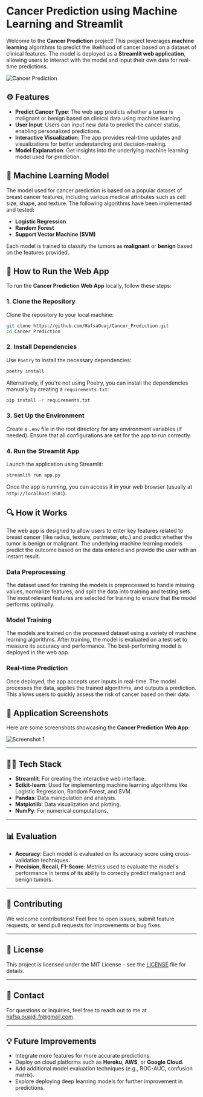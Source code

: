 # Cancer Prediction using Machine Learning and Streamlit

Welcome to the **Cancer Prediction** project! This project leverages **machine learning** algorithms to predict the likelihood of cancer based on a dataset of clinical features. The model is deployed as a **Streamlit web application**, allowing users to interact with the model and input their own data for real-time predictions.

![Cancer Prediction](https://github.com/HafsaOuaj/Cancer_Prediction/assets/99544208/3a77b45b-cf28-4003-90d4-4b081bd29e2e)

## ⚙️ Features

- **Predict Cancer Type**: The web app predicts whether a tumor is malignant or benign based on clinical data using machine learning.
- **User Input**: Users can input new data to predict the cancer status, enabling personalized predictions.
- **Interactive Visualization**: The app provides real-time updates and visualizations for better understanding and decision-making.
- **Model Explanation**: Get insights into the underlying machine learning model used for prediction.

## 🧠 Machine Learning Model

The model used for cancer prediction is based on a popular dataset of breast cancer features, including various medical attributes such as cell size, shape, and texture. The following algorithms have been implemented and tested:

- **Logistic Regression**
- **Random Forest**
- **Support Vector Machine (SVM)**

Each model is trained to classify the tumors as **malignant** or **benign** based on the features provided.

## 🚀 How to Run the Web App

To run the **Cancer Prediction Web App** locally, follow these steps:

### 1. Clone the Repository

Clone the repository to your local machine:

```bash
git clone https://github.com/HafsaOuaj/Cancer_Prediction.git
cd Cancer_Prediction
```

### 2. Install Dependencies

Use `Poetry` to install the necessary dependencies:

```bash
poetry install
```

Alternatively, if you're not using Poetry, you can install the dependencies manually by creating a `requirements.txt`:

```bash
pip install -r requirements.txt
```

### 3. Set Up the Environment

Create a `.env` file in the root directory for any environment variables (if needed). Ensure that all configurations are set for the app to run correctly.

### 4. Run the Streamlit App

Launch the application using Streamlit:

```bash
streamlit run app.py
```

Once the app is running, you can access it in your web browser (usually at `http://localhost:8501`).

## 🔍 How it Works

The web app is designed to allow users to enter key features related to breast cancer (like radius, texture, perimeter, etc.) and predict whether the tumor is benign or malignant. The underlying machine learning models predict the outcome based on the data entered and provide the user with an instant result.

### Data Preprocessing

The dataset used for training the models is preprocessed to handle missing values, normalize features, and split the data into training and testing sets. The most relevant features are selected for training to ensure that the model performs optimally.

### Model Training

The models are trained on the processed dataset using a variety of machine learning algorithms. After training, the model is evaluated on a test set to measure its accuracy and performance. The best-performing model is deployed in the web app.

### Real-time Prediction

Once deployed, the app accepts user inputs in real-time. The model processes the data, applies the trained algorithms, and outputs a prediction. This allows users to quickly assess the risk of cancer based on their data.

## 📸 Application Screenshots

Here are some screenshots showcasing the **Cancer Prediction Web App**:

![Screenshot 1](https://github.com/HafsaOuaj/Cancer_Prediction/assets/99544208/3a77b45b-cf28-4003-90d4-4b081bd29e2e)

---

## 🧑‍💻 Tech Stack

- **Streamlit**: For creating the interactive web interface.
- **Scikit-learn**: Used for implementing machine learning algorithms like Logistic Regression, Random Forest, and SVM.
- **Pandas**: Data manipulation and analysis.
- **Matplotlib**: Data visualization and plotting.
- **NumPy**: For numerical computations.

---

## 📊 Evaluation

- **Accuracy**: Each model is evaluated on its accuracy score using cross-validation techniques.
- **Precision, Recall, F1-Score**: Metrics used to evaluate the model's performance in terms of its ability to correctly predict malignant and benign tumors.

---

## 🤝 Contributing

We welcome contributions! Feel free to open issues, submit feature requests, or send pull requests for improvements or bug fixes.

---

## 📄 License

This project is licensed under the MIT License - see the [LICENSE](LICENSE) file for details.

---

## 📧 Contact

For questions or inquiries, feel free to reach out to me at [hafsa.ouajdi.fr@gmail.com](mailto:hafsa.ouajdi.fr@gmail.com).

---

## 💡 Future Improvements

- Integrate more features for more accurate predictions.
- Deploy on cloud platforms such as **Heroku**, **AWS**, or **Google Cloud**.
- Add additional model evaluation techniques (e.g., ROC-AUC, confusion matrix).
- Explore deploying deep learning models for further improvement in predictions.

